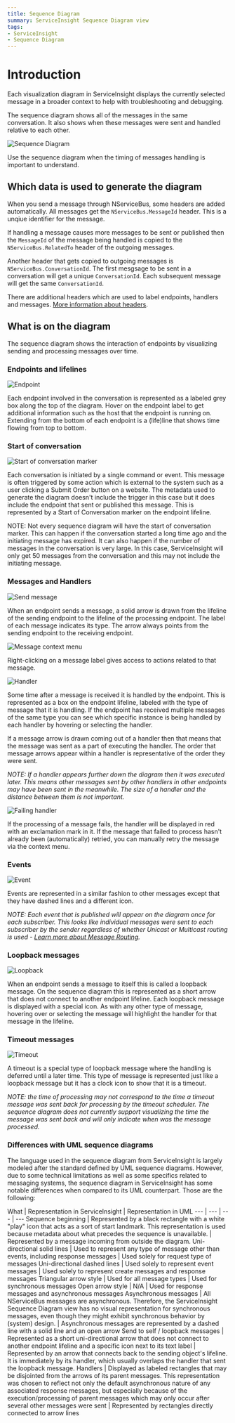 ```yaml
---
title: Sequence Diagram
summary: ServiceInsight Sequence Diagram view
tags: 
- ServiceInsight
- Sequence Diagram
---
```


# Introduction

Each visualization diagram in ServiceInsight displays the currently selected message in a broader context to help with troubleshooting and debugging.

The sequence diagram shows all of the messages in the same conversation. It also shows when these messages were sent and handled relative to each other. 

![Sequence Diagram](sequence-diagram.PNG)

Use the sequence diagram when the timing of messages handling is important to understand.

## Which data is used to generate the diagram

When you send a message through NServiceBus, some headers are added automatically. All messages get the `NServiceBus.MessageId` header. This is a unqiue identifier for the message. 

If handling a message causes more messages to be sent or published then the `MessageId` of the message being handled is copied to the `NServiceBus.RelatedTo` header of the outgoing messages.

Another header that gets copied to outgoing messages is `NServiceBus.ConversationId`. The first mesgsage to be sent in a conversation will get a unique `ConversationId`. Each subsequent message will get the same `ConversationId`.

There are additional headers which are used to label endpoints, handlers and messages. [More information about headers](http://docs.particular.net/nservicebus/messaging/headers).

## What is on the diagram

The sequence diagram shows the interaction of endpoints by visualizing sending and processing messages over time. 

### Endpoints and lifelines

![Endpoint](endpoint.PNG)

Each endpoint involved in the conversation is represented as a labeled grey box along the top of the diagram. Hover on the endpoint label to get additional information such as the host that the endpoint is running on. Extending from the bottom of each endpoint is a (life)line that shows time flowing from top to bottom.

### Start of conversation

![Start of conversation marker](start-of-conversation.PNG)

Each conversation is initiated by a single command or event. This message is often triggered by some action which is external to the system such as a user clicking a Submit Order button on a website. The metadata used to generate the diagram doesn't include the trigger in this case but it does include the endpoint that sent or published this message. This is represented by a Start of Conversation marker on the endpoint lifeline.

NOTE: Not every sequence diagram will have the start of conversation marker. This can happen if the conversation started a long time ago and the initiating message has expired. It can also happen if the number of messages in the conversation is very large. In this case, ServiceInsight will only get 50 messages from the conversation and this may not include the initiating message.

### Messages and Handlers

![Send message](send.PNG)

When an endpoint sends a message, a solid arrow is drawn from the lifeline of the sending endpoint to the lifeline of the processing endpoint. The label of each message indicates its type. The arrow always points from the sending endpoint to the receiving endpoint.

![Message context menu](context-menu.PNG)

Right-clicking on a message label gives access to actions related to that message.

![Handler](handler.PNG)

Some time after a message is received it is handled by the endpoint. This is represented as a box on the endpoint lifeline, labeled with the type of message that it is handling. If the endpoint has received multiple messages of the same type you can see which specific instance is being handled by each handler by hovering or selecting the handler.

If a message arrow is drawn coming out of a handler then that means that the message was sent as a part of executing the handler. The order that message arrows appear within a handler is representative of the order they were sent.

*NOTE: If a handler appears further down the diagram then it was executed later. This means other messages sent by other handlers in other endpoints may have been sent in the meanwhile. The size of a handler and the distance between them is not important.*

![Failing handler](failing-handler.PNG)

If the processing of a message fails, the handler will be displayed in red with an exclamation mark in it. If the message that failed to process hasn't already been (automatically) retried, you can manually retry the message via the context menu.

### Events

![Event](event.PNG)

Events are represented in a similar fashion to other messages except that they have dashed lines and a different icon. 

*NOTE: Each event that is published will appear on the diagram once for each subscriber. This looks like individual messages were sent to each subscriber by the sender regardless of whether Unicast or Multicast routing is used - [Learn more about Message Routing](/nservicebus/messaging/routing.md).*

### Loopback messages

![Loopback](loopback.PNG)

When an endpoint sends a message to itself this is called a loopback message. On the sequence diagram this is represented as a short arrow that does not connect to another endpoint lifeline. Each loopback message is displayed with a special icon. As with any other type of message, hovering over or selecting the message will highlight the handler for that message in the lifeline.

### Timeout messages

![Timeout](timeout.PNG)

A timeout is a special type of loopback message where the handling is deferred until a later time. This type of message is represented just like a loopback message but it has a clock icon to show that it is a timeout.

*NOTE: the time of processing may not correspond to the time a timeout message was sent back for processing by the timeout scheduler. The sequence diagram does not currently support visualizing the time the message was sent back and will only indicate when was the message processed.*

### Differences with UML sequence diagrams

The language used in the sequence diagram from ServiceInsight is largely modeled after the standard defined by UML sequence diagrams. However, due to some technical limitations as well as some specifics related to messaging systems, the sequence diagram in ServiceInsight has some notable differences when compared to its UML counterpart. Those are the following:

What | Representation in ServiceInsight | Representation in UML
--- | --- | --- | ---
Sequence beginning | Represented by a black rectangle with a white "play" icon that acts as a sort of start landmark. This representation is used because metadata about what precedes the sequence is unavailable. | Represented by a message incoming from outside the diagram.
Uni-directional solid lines | Used to represent any type of message other than events, including response messages | Used solely for request type of messages
Uni-directional dashed lines | Used solely to represent event messages | Used solely to represent create messages and response messages
Triangular arrow style | Used for all message types | Used for synchronous messages
Open arrow style | N/A | Used for response messages and asynchronous messages 
Asynchronous messages | All NServiceBus messages are asynchronous. Therefore, the ServiceInsight Sequence Diagram view has no visual representation for synchronous messages, even though they might exhibit synchronous behavior by (system) design. | Asynchronous messages are represented by a dashed line with a solid line and an open arrow
Send to self / loopback messages | Represented as a short uni-directional arrow that does not connect to another endpoint lifeline and a specific icon next to its text label | Represented by an arrow that connects back to the sending object's lifeline. It is immediately by its handler, which usually overlaps the handler that sent the loopback message.
Handlers | Displayed as labeled rectangles that may be disjointed from the arrows of its parent messages. This representation was chosen to reflect not only the default asynchronous nature of any associated response messages, but especially because of the execution/processing of parent messages which may only occur after several other messages were sent | Represented by rectangles directly connected to arrow lines
